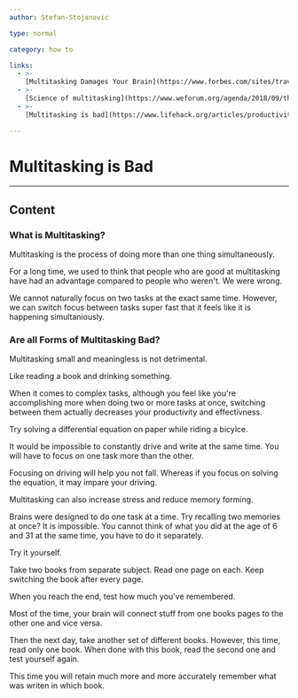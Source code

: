 ```yaml
---
author: Stefan-Stojanovic

type: normal

category: how to

links:
  - >-
    [Multitasking Damages Your Brain](https://www.forbes.com/sites/travisbradberry/2014/10/08/multitasking-damages-your-brain-and-career-new-studies-suggest/?sh=5033e656ee62){website}
  - >-
    [Science of multitasking](https://www.weforum.org/agenda/2018/09/the-science-of-multitasking-and-why-you-should-doodle-in-class){website}
  - >-
    [Multitasking is bad](https://www.lifehack.org/articles/productivity/why-multitasking-bad-for-you.html){website}

---
```


# Multitasking is Bad

---
## Content

### What is Multitasking?

Multitasking is the process of doing more than one thing simultaneously.

For a long time, we used to think that people who are good at multitasking have had an advantage compared to people who weren't. We were wrong.

We cannot naturally focus on two tasks at the exact same time. However, we can switch focus between tasks super fast that it feels like it is happening simultaniously.

### Are all Forms of Multitasking Bad?

Multitasking small and meaningless is not detrimental.

Like reading a book and drinking something.

When it comes to complex tasks, although you feel like you're accomplishing more when doing two or more tasks at once, switching between them actually decreases your productivity and effectivness.

Try solving a differential equation on paper while riding a bicylce. 

It would be impossible to constantly drive and write at the same time. You will have to focus on one task more than the other.

Focusing on driving will help you not fall. Whereas if you focus on solving the equation, it may impare your driving.

Multitasking can also increase stress and reduce memory forming.

Brains were designed to do one task at a time. Try recalling two memories at once? It is impossible. You cannot think of what you did at the age of 6 and 31 at the same time, you have to do it separately.

Try it yourself. 

Take two books from separate subject. Read one page on each. Keep switching the book after every page.

When you reach the end, test how much you've remembered.

Most of the time, your brain will connect stuff from one books pages to the other one and vice versa.

Then the next day, take another set of different books. However, this time, read only one book. When done with this book, read the second one and test yourself again.

This time you will retain much more and more accurately remember what was writen in which book.
